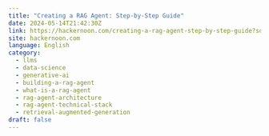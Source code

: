 ```yaml
---
title: "Creating a RAG Agent: Step-by-Step Guide"
date: 2024-05-14T21:42:30Z
link: https://hackernoon.com/creating-a-rag-agent-step-by-step-guide?source=rss&utm_medium=RSS&utm_source=news.12bit.vn
site: hackernoon.com
language: English
category:
  - llms
  - data-science
  - generative-ai
  - building-a-rag-agent
  - what-is-a-rag-agent
  - rag-agent-architecture
  - rag-agent-technical-stack
  - retrieval-augmented-generation
draft: false
---
```

